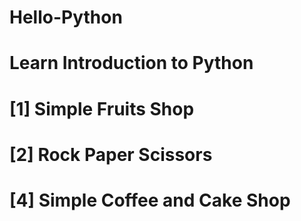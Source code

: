 # Hello-Python
# Learn Introduction to Python
#   [1] Simple Fruits Shop
#   [2] Rock Paper Scissors
#   [4] Simple Coffee and Cake Shop

